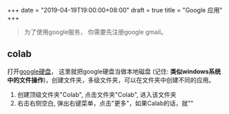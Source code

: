 +++
date = "2019-04-19T19:00:00+08:00"
draft = true
title = "Google 应用"
+++

> 为了使用google服务， 你需要先注册google gmail。

## colab

打开[google硬盘](https://drive.google.com/drive/my-drive)，
这里就把google硬盘当做本地磁盘 (记住: **类似windows系统中的文件操作**)，创建文件夹，多级文件夹，可以在文件夹中创建不同的应用。
1. 创建顶级文件夹"Colab", 点击文件夹"Colab", 进入该文件夹
2. 右击右侧空白, 弹出右键菜单，点击"更多"，如果Calab的话，就""
<!--stackedit_data:
eyJoaXN0b3J5IjpbLTExODQxNjI5NCwxMzg1MDMzODQ1LDczMD
k5ODExNl19
-->